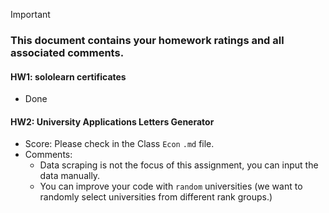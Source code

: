 > [!IMPORTANT]
>
> ### **This document contains your homework ratings and all associated comments.**



#### HW1: sololearn certificates

- Done


#### HW2: University Applications Letters Generator

- Score: Please check in the Class `Econ` `.md` file.
- Comments:
    - Data scraping is not the focus of this assignment, you can input the data manually.
    - You can improve your code with `random` universities (we want to randomly select universities from different rank groups.)
